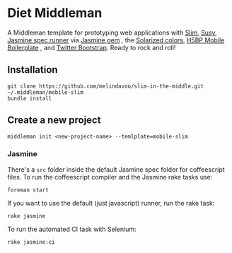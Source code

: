 # Diet Middleman

A Middleman template for prototyping web applications with [Slim](www.slim-lang.com), [Susy](susy.oddbird.net), [Jasmine spec runner](http://github.com/pivotal/jasmine) via [Jasmine gem](https://github.com/pivotal/jasmine-gem)
, the [Solarized colors](http://ethanschoonover.com/solarized), [H5BP Mobile Boilerplate](http://html5boilerplate.com/mobile/)
, and [Twitter Bootstrap](http://twitter.github.io/bootstrap/). Ready to rock and roll!

## Installation

    git clone https://github.com/melindavoo/slim-in-the-middle.git ~/.middleman/mobile-slim
    bundle install

## Create a new project

	middleman init <new-project-name> --temlplate=mobile-slim

### Jasmine

There's a `src` folder inside the default Jasmine spec folder for coffeescript files. To run the coffeescript compiler and the Jasmine rake tasks use:

    foreman start

If you want to use the default (just javascript) runner, run the rake task:

    rake jasmine

To run the automated CI task with Selenium:

    rake jasmine:ci


